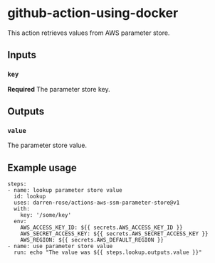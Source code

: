 # github-action-using-docker

This action retrieves values from AWS parameter store.

## Inputs

### `key`

**Required** The parameter store key.

## Outputs

### `value`

The parameter store value.

## Example usage
```
steps:
- name: lookup parameter store value
  id: lookup
  uses: darren-rose/actions-aws-ssm-parameter-store@v1
  with:
    key: '/some/key'
  env:	
    AWS_ACCESS_KEY_ID: ${{ secrets.AWS_ACCESS_KEY_ID }}	
    AWS_SECRET_ACCESS_KEY: ${{ secrets.AWS_SECRET_ACCESS_KEY }}	
    AWS_REGION: ${{ secrets.AWS_DEFAULT_REGION }}
- name: use parameter store value
  run: echo "The value was ${{ steps.lookup.outputs.value }}"
```
